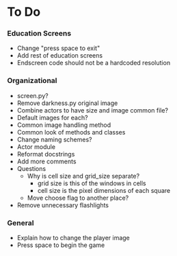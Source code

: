 # To Do

### Education Screens
* Change "press space to exit"
* Add rest of education screens
* Endscreen code should not be a hardcoded resolution

### Organizational
* screen.py?
* Remove darkness.py original image
* Combine actors to have size and image common file?
* Default images for each?
* Common image handling method
* Common look of methods and classes
* Change naming schemes?
* Actor module
* Reformat docstrings
* Add more comments
* Questions
  * Why is cell size and grid_size separate?
    * grid size is this of the windows in cells
    * cell size is the pixel dimensions of each square
  * Move choose flag to another place?
* Remove unnecessary flashlights


### General
* Explain how to change the player image
* Press space to begin the game
